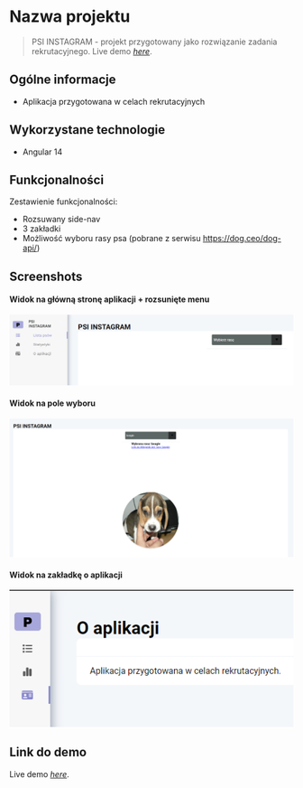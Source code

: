 # Nazwa projektu
> PSI INSTAGRAM - projekt przygotowany jako rozwiązanie zadania rekrutacyjnego.
> Live demo [_here_](https://lempartmar.github.io/rekrutacjaAngular/list). <!-- If you have the project hosted somewhere, include the link here. -->

## Ogólne informacje
- Aplikacja przygotowana w celach rekrutacyjnych

<!-- You don't have to answer all the questions - just the ones relevant to your project. -->

## Wykorzystane technologie
- Angular 14

## Funkcjonalności
Zestawienie funkcjonalności:
- Rozsuwany side-nav
- 3 zakładki
- Możliwość wyboru rasy psa (pobrane z serwisu https://dog.ceo/dog-api/)

## Screenshots

#### Widok na główną stronę aplikacji + rozsunięte menu
![Example screenshot](https://raw.githubusercontent.com/lempartmar/rekrutacjaAngular/main/img/scrn1.PNG)
#### Widok na pole wyboru 
![Example screenshot](https://raw.githubusercontent.com/lempartmar/rekrutacjaAngular/main/img/scrn2.PNG)
#### Widok na zakładkę o aplikacji
![Example screenshot](https://raw.githubusercontent.com/lempartmar/rekrutacjaAngular/main/img/scrn3.PNG)
<!-- If you have screenshots you'd like to share, include them here. -->

## Link do demo
Live demo [_here_](https://lempartmar.github.io/rekrutacjaAngular/list).
